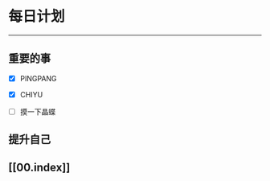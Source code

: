 
# 每日计划
---
## 重要的事

- [x]  PINGPANG
- [x]  CHIYU
- [ ]  摸一下晶蝶



## 提升自己

  



## [[00.index]]










